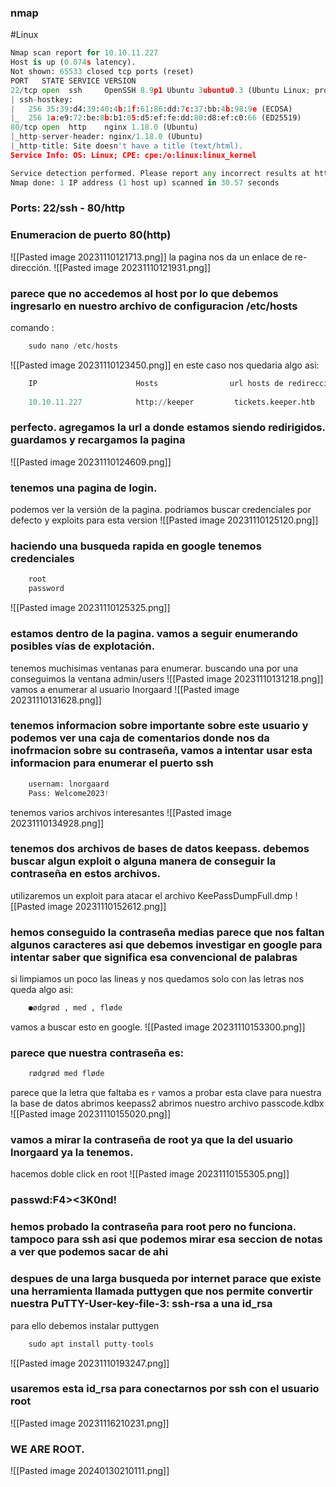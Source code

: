### nmap
#Linux
```python
Nmap scan report for 10.10.11.227
Host is up (0.074s latency).
Not shown: 65533 closed tcp ports (reset)
PORT   STATE SERVICE VERSION
22/tcp open  ssh     OpenSSH 8.9p1 Ubuntu 3ubuntu0.3 (Ubuntu Linux; protocol 2.0)
| ssh-hostkey: 
|   256 35:39:d4:39:40:4b:1f:61:86:dd:7c:37:bb:4b:98:9e (ECDSA)
|_  256 1a:e9:72:be:8b:b1:05:d5:ef:fe:dd:80:d8:ef:c0:66 (ED25519)
80/tcp open  http    nginx 1.18.0 (Ubuntu)
|_http-server-header: nginx/1.18.0 (Ubuntu)
|_http-title: Site doesn't have a title (text/html).
Service Info: OS: Linux; CPE: cpe:/o:linux:linux_kernel

Service detection performed. Please report any incorrect results at https://nmap.org/submit/ .
Nmap done: 1 IP address (1 host up) scanned in 30.57 seconds
```
### Ports: 22/ssh - 80/http

### Enumeracion de puerto 80(http)
![[Pasted image 20231110121713.png]]
la pagina nos da un enlace de re-dirección.
![[Pasted image 20231110121931.png]]
### parece que no accedemos al host por lo que debemos ingresarlo en nuestro archivo de configuracion /etc/hosts
comando :
```python
	sudo nano /etc/hosts
```
![[Pasted image 20231110123450.png]]
en este caso nos quedaria algo asi:
```python
	IP                      Hosts                url hosts de redireccion
	
	10.10.11.227            http://keeper         tickets.keeper.htb 
```
### perfecto. agregamos la url a donde estamos siendo redirigidos. guardamos y recargamos la pagina
![[Pasted image 20231110124609.png]]
### tenemos una pagina de login.
podemos ver la versión de la pagina. podriamos buscar credenciales por defecto y exploits para esta version
![[Pasted image 20231110125120.png]]
### haciendo una busqueda rapida en google tenemos credenciales
```python
	root
	password
```
![[Pasted image 20231110125325.png]]
### estamos dentro de la pagina. vamos a seguir enumerando posibles vías de explotación.
tenemos muchisimas ventanas para enumerar. buscando una por una conseguimos la ventana admin/users
![[Pasted image 20231110131218.png]]
vamos a enumerar al usuario Inorgaard
![[Pasted image 20231110131628.png]]
### tenemos informacion sobre importante sobre este usuario y podemos ver una caja de comentarios donde nos da inofrmacion sobre su contraseña, vamos a intentar usar esta informacion para enumerar el puerto ssh
```python 
	usernam: lnorgaard
	Pass: Welcome2023!
```
tenemos varios archivos interesantes 
![[Pasted image 20231110134928.png]]
### tenemos dos archivos de bases de datos keepass. debemos buscar algun exploit o alguna manera de conseguir la contraseña en estos archivos. 
utilizaremos un exploit para atacar el archivo KeePassDumpFull.dmp 
![[Pasted image 20231110152612.png]]
### hemos conseguido la contraseña medias parece que nos faltan algunos caracteres asi que debemos investigar en google para intentar saber que significa esa convencional de palabras

si limpiamos un poco las lineas y nos quedamos solo con las letras nos queda algo asi:
```python
	●ødgrød , med , fløde
```
vamos a buscar esto en google.
![[Pasted image 20231110153300.png]]
### parece que nuestra contraseña es:
```python
	rødgrød med fløde
```
parece que la letra que faltaba es `r` vamos a probar esta clave para nuestra la base de datos
abrimos keepass2 abrimos nuestro archivo passcode.kdbx
![[Pasted image 20231110155020.png]]
### vamos a mirar la contraseña de root ya que la del usuario lnorgaard ya la tenemos. 
hacemos doble click en root
![[Pasted image 20231110155305.png]]
### passwd:F4><3K0nd!
### hemos probado la contraseña para root pero no funciona. tampoco para ssh asi que podemos mirar esa seccion de notas a ver que podemos sacar de ahi

### despues de una larga busqueda por internet parace que existe una herramienta llamada puttygen que nos permite convertir nuestra PuTTY-User-key-file-3: ssh-rsa a una id_rsa 
para ello debemos instalar puttygen
```python
	sudo apt install putty-tools
```
![[Pasted image 20231110193247.png]]
### usaremos esta id_rsa para conectarnos por ssh con el usuario root
![[Pasted image 20231116210231.png]]
### WE ARE ROOT.

![[Pasted image 20240130210111.png]]